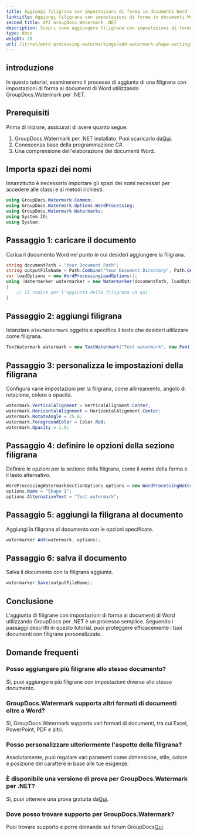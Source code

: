 ```yaml
---
title: Aggiungi filigrana con impostazioni di forma in documenti Word
linktitle: Aggiungi filigrana con impostazioni di forma in documenti Word
second_title: API GroupDocs.Watermark .NET
description: Scopri come aggiungere filigrane con impostazioni di forma ai documenti Word utilizzando GroupDocs per .NET. Proteggi i tuoi documenti in modo efficace.
type: docs
weight: 20
url: /it/net/word-processing-watermarkings/add-watermark-shape-settings-word-docs/
---
```

## introduzione
In questo tutorial, esamineremo il processo di aggiunta di una filigrana con impostazioni di forma ai documenti di Word utilizzando GroupDocs.Watermark per .NET.
## Prerequisiti
Prima di iniziare, assicurati di avere quanto segue:
1.  GroupDocs.Watermark per .NET installato. Puoi scaricarlo da[Qui](https://releases.groupdocs.com/Watermark/net/).
2. Conoscenza base della programmazione C#.
3. Una comprensione dell'elaborazione dei documenti Word.

## Importa spazi dei nomi
Innanzitutto è necessario importare gli spazi dei nomi necessari per accedere alle classi e ai metodi richiesti.
```csharp
using GroupDocs.Watermark.Common;
using GroupDocs.Watermark.Options.WordProcessing;
using GroupDocs.Watermark.Watermarks;
using System.IO;
using System;
```
## Passaggio 1: caricare il documento
Carica il documento Word nel punto in cui desideri aggiungere la filigrana.
```csharp
string documentPath = "Your Document Path";
string outputFileName = Path.Combine("Your Document Directory", Path.GetFileName(documentPath));
var loadOptions = new WordProcessingLoadOptions();
using (Watermarker watermarker = new Watermarker(documentPath, loadOptions))
{
    // Il codice per l'aggiunta della filigrana va qui
}
```
## Passaggio 2: aggiungi filigrana
 Istanziare a`TextWatermark` oggetto e specifica il testo che desideri utilizzare come filigrana.
```csharp
TextWatermark watermark = new TextWatermark("Test watermark", new Font("Arial", 19));
```
## Passaggio 3: personalizza le impostazioni della filigrana
Configura varie impostazioni per la filigrana, come allineamento, angolo di rotazione, colore e opacità.
```csharp
watermark.VerticalAlignment = VerticalAlignment.Center;
watermark.HorizontalAlignment = HorizontalAlignment.Center;
watermark.RotateAngle = 25.0;
watermark.ForegroundColor = Color.Red;
watermark.Opacity = 1.0;
```
## Passaggio 4: definire le opzioni della sezione filigrana
Definire le opzioni per la sezione della filigrana, come il nome della forma e il testo alternativo.
```csharp
WordProcessingWatermarkSectionOptions options = new WordProcessingWatermarkSectionOptions();
options.Name = "Shape 1";
options.AlternativeText = "Test watermark";
```
## Passaggio 5: aggiungi la filigrana al documento
Aggiungi la filigrana al documento con le opzioni specificate.
```csharp
watermarker.Add(watermark, options);
```
## Passaggio 6: salva il documento
Salva il documento con la filigrana aggiunta.
```csharp
watermarker.Save(outputFileName);
```

## Conclusione
L'aggiunta di filigrane con impostazioni di forma ai documenti di Word utilizzando GroupDocs per .NET è un processo semplice. Seguendo i passaggi descritti in questo tutorial, puoi proteggere efficacemente i tuoi documenti con filigrane personalizzate.
## Domande frequenti
### Posso aggiungere più filigrane allo stesso documento?
Sì, puoi aggiungere più filigrane con impostazioni diverse allo stesso documento.
### GroupDocs.Watermark supporta altri formati di documenti oltre a Word?
Sì, GroupDocs.Watermark supporta vari formati di documenti, tra cui Excel, PowerPoint, PDF e altri.
### Posso personalizzare ulteriormente l'aspetto della filigrana?
Assolutamente, puoi regolare vari parametri come dimensione, stile, colore e posizione del carattere in base alle tue esigenze.
### È disponibile una versione di prova per GroupDocs.Watermark per .NET?
 Sì, puoi ottenere una prova gratuita da[Qui](https://releases.groupdocs.com/).
### Dove posso trovare supporto per GroupDocs.Watermark?
 Puoi trovare supporto e porre domande sul forum GroupDocs[Qui](https://forum.groupdocs.com/c/watermark/19).
